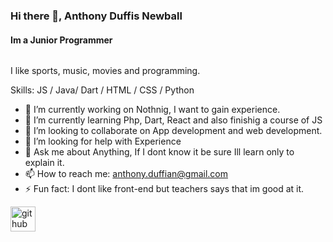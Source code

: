 ### Hi there 👋, Anthony Duffis Newball
#### Im a Junior Programmer
<img src= "https://anime.goodfon.com/download/net-igry-net-zhizni-no-game-no-life-anime/1366x768/" alt = "">

I like sports, music, movies and programming.

Skills: JS / Java/ Dart / HTML / CSS / Python

- 🔭 I’m currently working on Nothnig, I want to gain experience. 
- 🌱 I’m currently learning Php, Dart, React and also finishig a course of JS 
- 👯 I’m looking to collaborate on App development and web development. 
- 🤔 I’m looking for help with Experience 
- 💬 Ask me about Anything, If I dont know it be sure Ill learn only to explain it. 
- 📫 How to reach me: anthony.duffian@gmail.com 
- ⚡ Fun fact: I dont like front-end but teachers says that im good at it. 


[<img src='https://cdn.jsdelivr.net/npm/simple-icons@3.0.1/icons/github.svg' alt='github' height='40'>](https://github.com/https://github.com/blackanthony14)  


